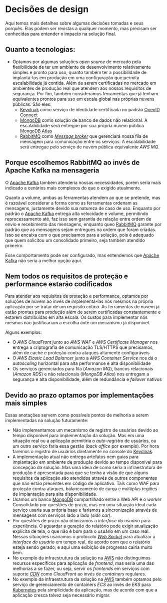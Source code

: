 # Decisões de design

Aqui temos mais detalhes sobre algumas decisões tomadas e seus porquês. Elas 
podem ser revistas a qualquer momento, mas precisam ser conhecidas para entender
o impacto na solução final.

## Quanto a tecnologias:

- Optamos por algumas soluções _open source_ de mercado pela flexibilidade de
  ter um ambiente de desenvolvimento relativamente simples e pronto para uso,
  quanto também ter a possibilidade de implantá-los em produção em uma
  configuração que permita escalabilidade já contida. Além de serem certificadas
  no mercado em ambientes de produção real que atendem aos nossos requisitos de
  segurança. Por fim, também consideramos ferramentas que já tenham equivalentes
  prontos para uso em escala global nas próprias nuvens públicas. São eles:
  - [Keycloak][KEYCLOAK] como serviço de identidade certificada no
    padrão [OpenID Connect][OPENID_CONNECT]
  - [MongoDB][MONGODB] como solução de banco de dados não relacional.
    A escalabilidade será entregue por sua própria nuvem pública
    [MongoDB Atlas][MONGODB_ATLAS]
  - [RabbitMQ][RABBITMQ] como [*Message broker*][MESSAGE_BROKER] que
    gerenciará nossa fila de mensagem para comunicação entre os serviços. A
    escalabilidade será entregue pelo serviço de nuvem pública equivalente
     _AWS MQ_.

## Porque escolhemos RabbitMQ ao invés de Apache Kafka na mensageria

O [Apache Kafka][APACHE_KAFKA] também atenderia nossas necessidades, porém seria
mais indicado a cenários mais complexos do que o exigido atualmente.

Quanto a volume, ambas as ferramentas atendem ao que se pretende, mas é razoável
considerar a forma como as ferramentas ordenam as mensagens, justamente devido
sua natureza de caso de uso. Enquanto por padrão o [Apache Kafka][APACHE_KAFKA]
entrega alta velocidade e volume, permitindo reprocessamento até, faz isso sem
garantia de relação entre ordem de envio e recebimento das mensagens, enquanto
queo [RabbitMQ][RABBITMQ] garante por padrão que as mensagens sejam entregues na
ordem que foram criadas. Isso se encaixa com o que precisamos para a solução,
pois é adequado que quem solicitou um consolidado primeiro, seja também atendido
primeiro.

Esse comportamento pode ser configurado, mas entendemos que
[Apache Kafka][APACHE_KAFKA] não seria a melhor opção aqui.

## Nem todos os requisitos de proteção e performance estarão codificados

Para atender aos requisitos de proteção e performance, optamos por soluções de
nuvem ao invés de implementá-las nós mesmos na própria aplicação por se tratar
de um requisito crítico. As ferramentas de nuvem já estão prontas para produção
além de serem certificadas constantemente e estarem distribuídas em alta escala.
Os custos para implementar nós mesmos não justificariam a escolha ante um
mecanismo já disponível.

Alguns exemplos:

- O _AWS CloudFront_ junto ao _AWS WAF_ e _AWS Certificate Manager_ nos entrega
  a criptografia de comunicação TLS/HTTPS que precisamos, além de cache e
  proteção contra ataques altamente configuráveis
- O _AWS Elastic Load Balancer_ junto a _AWS Container Service_ nos dá o
  _autoscaling_ horizontal para alta performance e alta disponibilidade
- Os serviços gerenciados para fila (_Amazon MQ_), bancos relacionais
  (_Amazon RDS_) e não relacionais (_MongoDB Atlas_) nos entregam a segurança
  e alta disponibilidade, além de redundância e _failover_ nativos

## Devido ao prazo optamos por implementações mais simples

Essas anotações servem como possíveis pontos de melhoria a serem implementadas
na solução futuramente:

- Não implementamos um mecanismo de registro de usuários devido ao tempo
  disponível para implementação da solução. Mas em uma situação real ou a
  aplicação permitiria o *auto-registro* de usuários, ou um outro serviço faria
  essa gestão (*back office* por exemplo). Por hora faremos o registro de
  usuários diretamente no console do [Keycloak][KEYCLOAK].
- A implementação atual não entrega artefatos nem guias para implantação em
  ambiente de produção devido ao tempo disponível para concepção da solução.
  Mas uma ideia de como seria a infraestrutura de produção é apresentada para
  que se tenha a visão de que alguns requisitos da aplicação são atendidos
  através de outros componentes que não estão presentes em código de aplicativo.
  Tais como WAF para proteção contra ataques, balanceamento de carga e múltiplas
  regiões de implantação para alta disponibilidade.
- Usamos um banco [MongoDB][MONGODB] compartilhado entre a Web API e o _worker_
  Consolidado por questões de prazo, mas em uma situação ideal cada serviço usaria
  sua própria base e fariamos a sincronização através de mensagens com serviços
  lado a lado (_side car_).
- Por questões de prazo não otimizamos a _interface do usuário_ para experiência.
  O aguardar a geração do relatório pode exigir atualização explícita de tela, o
  que não é bom para o usuário em um caso real. Nessas situações usaríamos o
  protocolo [_Web Socket_][WEBSOCKET] para atualizar a _interface do usuário_
  em tempo real, de acordo com que o relatório esteja sendo gerado, e aqui
  uma exibição de progresso cairia muito bem.
- No exemplo da infraestrutura da solução na [AWS][AWS] não distinguimos recursos
  específicos para aplicação de _frontend_, mas seria uma das melhorias a se
  fazer, ou seja, servir os _frontends_ em serviços com suporte [_CDN_][CDN]
  como _CloudFront_ ao invés de _containers_ regulares.
- No exemplo da infraestrutura da solução na [AWS][AWS] também optamos pelo
  serviço de gerenciamento de containers _ECS_ ao invés de _EKS_ para
  [Kubernetes][KUBERNETES] pela simplicidade da aplicação, mas de acordo com que
  a aplicação cresca talvez seja necessário migrar.

<!-- links -->
[OPENID_CONNECT]: https://openid.net/developers/how-connect-works
[WEBSOCKET]: https://developer.mozilla.org/pt-BR/docs/Web/API/WebSockets_API
[KEYCLOAK]: https://www.keycloak.org
[MONGODB]: https://www.mongodb.com
[RABBITMQ]: https://www.rabbitmq.com
[MESSAGE_BROKER]: https://en.wikipedia.org/wiki/Message_broker
[MONGODB_ATLAS]: https://www.mongodb.com/atlas
[APACHE_KAFKA]: https://kafka.apache.org/
[AWS]:
  <https://aws.amazon.com/pt>
  "Amazon Web Services"
[CDN]: https://en.wikipedia.org/wiki/Content_delivery_network
[KUBERNETES]: https://kubernetes.io/pt-br/